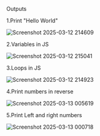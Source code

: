 Outputs 

1.Print "Hello World"

![Screenshot 2025-03-12 214609](https://github.com/user-attachments/assets/87318b48-1a86-47af-b8ae-b5939bf75db5)


2.Variables in JS

![Screenshot 2025-03-12 215041](https://github.com/user-attachments/assets/11655f7e-d6ae-4339-9a76-bf7d1427c10c)


3.Loops in JS

![Screenshot 2025-03-12 214923](https://github.com/user-attachments/assets/bca5ccaf-51b2-4e45-92af-bfd7ae09dfff)


4.Print numbers in reverse

![Screenshot 2025-03-13 005619](https://github.com/user-attachments/assets/b1d3521c-59e6-4612-bd85-1957b4f81f4c)


5.Print Left and right numbers 

![Screenshot 2025-03-13 000718](https://github.com/user-attachments/assets/0615b7e7-ddfa-489c-84d7-d642f70c8188)
